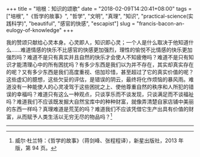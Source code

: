 +++
title = "培根：知识的颂歌"
date = "2018-02-09T14:20:41+08:00"
tags = ["培根", "《哲学的故事》", "哲学", "文明", "真理", "知识", "practical-science(实践科学)", "beautiful", "感官的快感", "escapist"]
slug = "francis-bacon-an-eulogy-of-knowledge"
+++

我的赞颂只献给心灵本身。心灵即人，知识即心灵；一个人是什么取决于他知道什么……难道情感的快乐不比感官的快感更加强烈，理性的愉悦不比情感的快乐更加强烈吗？难道不是只有真实并且自然的快乐才会使人不知疲倦吗？难道不是只有知识才能清理心中的所有困扰吗？有多少东西是我们以为并不存在，其实却真实存在的呢？又有多少东西是我们高度重视、倍加珍惜，甚至超过了它的真实价值的呢？这些虚幻的臆想，这些欠妥的评估，是错误的阴云，最终将化作烦恼的暴风雨。难道没有一种能使人的心灵凌驾于这些困扰之上、使他尊重自然的秩序和人所犯的错误的幸福吗？难道只有这么一种观点，只谈享乐而不谈发现，只谈满足而不谈福祉吗？难道我们不应该既发掘大自然宝库中的种种财富，就像弄清楚自家店铺中美丽的东西一样吗？真理难道是荒芜的吗？难道我们不应该凭借它生产出具有价值的财富，从而赋予人类生活以无穷无尽的物品吗？[^1]

---

[^1]: 威尔·杜兰特：《哲学的故事》（蒋剑峰、张程程译），新星出版社，2013 年版，第 94 页。
